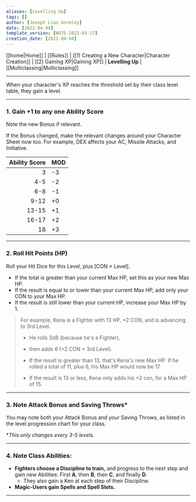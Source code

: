```yaml
---
aliases: [Levelling Up]
tags: []
author: [Joseph Liao Gormley]
date: [2022-04-04]
template_version: [NOTE-2022-03-17]
creation_date: [2022-04-04]
---
```

[[home|Home]] | [[Rules]] | [[1) Creating a New Character|Character Creation]] | [[2) Gaining XP|Gaining XP]] | **Levelling Up** | [[Multiclassing|Multiclassing]]
___
When your character's XP reaches the threshold set by their class level table, they gain a level.

___
### 1. Gain +1 to any one Ability Score
Note the new Bonus if relevant.

If the Bonus changed, make the relevant changes around your Character Sheet now too. For example, DEX affects your AC, Missile Attacks, and Initiative.

| Ability Score | MOD |
| -------------: | --- |
| 3             | -3  |
| 4-5           | -2  |
| 6-8           | -1  |
| 9-12          | +0  |
| 13-15         | +1  |
| 16-17         | +2  |
| 18            | +3  |

___
### 2. Roll Hit Points (HP)
Roll your Hit Dice for this Level, plus [CON $\times$ Level].
- If the total is greater than your current Max HP, set this as your new Max HP.
- If the result is equal to or lower than your current Max HP, add only your CON to your Max HP.
- If the result is still lower than your current HP, increase your Max HP by 1.

> For example, Kena is a Fighter with 13 HP, +2 CON, and is advancing to 3rd Level. 
> - He rolls 3d8 (because he's a Fighter),
> - then adds 6 (+2 CON $\times$ 3rd Level).
>   
> - If the result is greater than 13, that's Kena's new Max HP. If he rolled a total of 11, plus 6, his Max HP would now be 17.
> - If the result is 13 or less, Kena only adds his +2 con, for a Max HP of 15.

___
### 3. Note Attack Bonus and Saving Throws*
You may note both your Attack Bonus and your Saving Throws, as listed in the level progression chart for your class.

\**This only changes every 3-5 levels.*

___
### 4. **Note Class Abilities:**
- **Fighters choose a Discipline to train,** and progress to the next step and gain new Abilities: First **A**, then **B**, then **C**, and finally **D**.
	- They also gain a Ken at each step of their Discipline.
- **Magic-Users gain Spells and Spell Slots.** <!--Revisit-->

___

